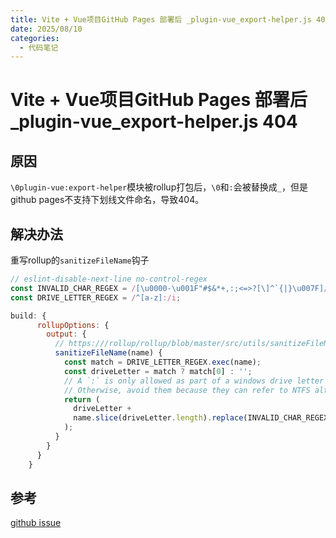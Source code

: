 ```yaml
---
title: Vite + Vue项目GitHub Pages 部署后 _plugin-vue_export-helper.js 404
date: 2025/08/10
categories:
  - 代码笔记
---
```


# Vite + Vue项目GitHub Pages 部署后 _plugin-vue_export-helper.js 404

## 原因

`\0plugin-vue:export-helper`模块被rollup打包后，`\0`和`:`会被替换成`_`，但是github pages不支持下划线文件命名，导致404。

## 解决办法

重写rollup的`sanitizeFileName`钩子

```js
// eslint-disable-next-line no-control-regex
const INVALID_CHAR_REGEX = /[\u0000-\u001F"#$&*+,:;<=>?[\]^`{|}\u007F]/g;
const DRIVE_LETTER_REGEX = /^[a-z]:/i;

build: {
      rollupOptions: {
        output: {
          // https:///rollup/rollup/blob/master/src/utils/sanitizeFileName.ts
          sanitizeFileName(name) {
            const match = DRIVE_LETTER_REGEX.exec(name);
            const driveLetter = match ? match[0] : '';
            // A `:` is only allowed as part of a windows drive letter (ex: C:\foo)
            // Otherwise, avoid them because they can refer to NTFS alternate data streams.
            return (
              driveLetter +
              name.slice(driveLetter.length).replace(INVALID_CHAR_REGEX, '')
            );
          }
        }
      }
    }
```

## 参考

[github issue](https://github.com/vitejs/vite/issues/9119)

